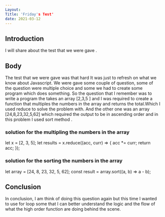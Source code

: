 ```yaml
---
Layout: 
Title: 'Friday's Test'
date: 2021-03-12
---
```


## Introduction

I will share about the test that we were gave .

## Body

The test that we were gave was that hard It was just to refresh on what we know about Javascript. We were gave some couple of question, some of the question were multiple choice and some we had to create some program which does something. So the question that I remember was to write a program the takes an array [2,3,5 ] and I was required to create a function that multiples the numbers in the array and returns the total.Which I used reduce to solve the problem with. And the other one was an array [24,8,23,32,5,62] which required the output to be in ascending order and in this problem I used sort method .

### solution for the multipling the numbers in the array

let x = [2, 3, 5];
let results = x.reduce((acc, curr) => {
acc \*= curr;
return acc;
});

### solution for the sorting the numbers in the array

let array = [24, 8, 23, 32, 5, 62];
const result = array.sort((a, b) => a - b);

## Conclusion

In conclusion, I am think of doing this question again but this time I wanted to use for loop some that I can better understand the logic and the flow of what the high order function are doing behind the scene.
